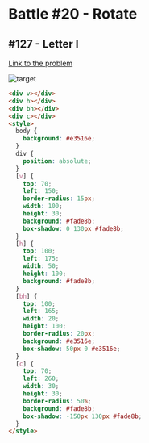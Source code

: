 # Battle #20 - Rotate

## #127 - Letter I

[Link to the problem](https://cssbattle.dev/play/127)

![target](https://cssbattle.dev/targets/127.png)

```html
<div v></div>
<div h></div>
<div bh></div>
<div c></div>
<style>
  body {
    background: #e3516e;
  }
  div {
    position: absolute;
  }
  [v] {
    top: 70;
    left: 150;
    border-radius: 15px;
    width: 100;
    height: 30;
    background: #fade8b;
    box-shadow: 0 130px #fade8b;
  }
  [h] {
    top: 100;
    left: 175;
    width: 50;
    height: 100;
    background: #fade8b;
  }
  [bh] {
    top: 100;
    left: 165;
    width: 20;
    height: 100;
    border-radius: 20px;
    background: #e3516e;
    box-shadow: 50px 0 #e3516e;
  }
  [c] {
    top: 70;
    left: 260;
    width: 30;
    height: 30;
    border-radius: 50%;
    background: #fade8b;
    box-shadow: -150px 130px #fade8b;
  }
</style>
```
